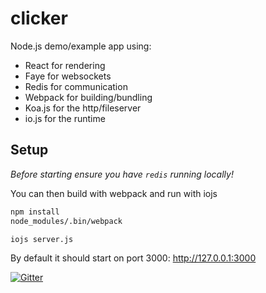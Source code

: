 # clicker

Node.js demo/example app using:
  - React for rendering
  - Faye for websockets
  - Redis for communication
  - Webpack for building/bundling
  - Koa.js for the http/fileserver
  - io.js for the runtime


## Setup

*Before starting ensure you have `redis` running locally!*

You can then build with webpack and run with iojs

```bash
npm install
node_modules/.bin/webpack

iojs server.js
```

By default it should start on port 3000: http://127.0.0.1:3000

[![Gitter](https://badges.gitter.im/Join%20Chat.svg)](https://gitter.im/mastercactapus/clicker?utm_source=badge&utm_medium=badge&utm_campaign=pr-badge&utm_content=badge)
